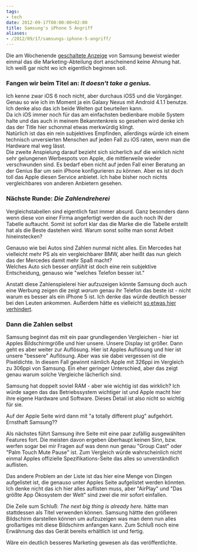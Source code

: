 ```yaml
---
tags:
- tech
date: 2012-09-17T00:00:00+02:00
title: Samsung's iPhone 5 Angriff
aliases:
- /2012/09/17/samsungs-iphone-5-angriff/
---
```


Die am Wochenende [geschaltete Anzeige](http://www.businessinsider.com/samsung-galaxy-s-iii-anti-iphone-5-ad-2012-9) von Samsung beweist wieder einmal das die Marketing-Abteilung dort anscheinend keine Ahnung hat.   
Ich weiß gar nicht wo ich eigentlich beginnen soll.

### Fangen wir beim Titel an: _It doesn't take a genius._

Ich kenne zwar iOS 6 noch nicht, aber durchaus iOS5 und die Vorgänger. Genau so wie ich im Moment ja ein Galaxy Nexus mit Android 4.1.1 benutze. Ich denke also das ich beide Welten gut beurteilen kann.   
Da ich iOS immer noch für das am einfachsten bedienbare mobile System halte und das auch in meinem Bekanntenkreis so gesehen wird denke ich das der Title hier schonmal etwas merkwürdig klingt.   
Natürlich ist das ein rein subjektives Empfinden, allerdings würde ich einem technisch unversierten Menschen auf jeden Fall zu iOS raten, wenn man die Hardware mal weg lässt.   
Die zweite Anspielung darauf bezieht sich sicherlich auf die wirklich nicht sehr gelungenen Werbespots von Apple, die mittlerweile wieder verschwunden sind. Es bedarf eben nicht auf jeden Fall einer Beratung an der Genius Bar um sein iPhone konfigurieren zu können. Aber es ist doch toll das Apple diesen Service anbietet. Ich habe bisher noch nichts vergleichbares von anderen Anbietern gesehen.

### Nächste Runde: _Die Zahlendreherei_
Vergleichstabellen sind eigentlich fast immer absurd. Ganz besonders dann wenn diese von einer Firma angefertigt werden die auch noch IN der Tabelle auftaucht. Somit ist sofort klar das die Marke die die Tabelle erstellt hat als die Beste dastehen wird. Warum sonst sollte man sonst Arbeit hineinstecken?

Genauso wie bei Autos sind Zahlen nunmal nicht alles. Ein Mercedes hat vielleicht mehr PS als ein vergleichbarer BMW, aber heißt das nun gleich das der Mercedes damit mehr Spaß macht?   
Welches Auto sich besser _anfühlt_ ist doch eine rein subjektive Entscheidung, genauso wie "welches Telefon besser ist."

Anstatt diese Zahlenspielerei hier aufzuzeigen könnte Samsung doch auch eine Werbung zeigen die zeigt _warum_ genau ihr Telefon das beste ist - nicht warum es besser als ein iPhone 5 ist. Ich denke das würde deutlich besser bei den Leuten ankommen. Außerdem hätte es vielleicht [so etwas hier verhindert](https://twitter.com/MacRumors/status/247182119804211202).

### Dann die Zahlen selbst

Samsung beginnt das mit ein paar grundlegenden Vergleichen - hier ist Apples Bildschirmgröße und hier unsere. Unsere Display ist größer. Dann geht es aber weiter zur Auflösung. Hier ist Apples Auflösung und hier ist unsere "bessere" Auflösung. Aber was sie dabei vergessen ist die Pixeldichte. In diesem Fall gewinnt nämlich Apple mit 326ppi im Vergleich zu 306ppi von Samsung. Ein eher geringer Unterschied, aber das zeigt genau warum solche Vergleiche lächerlich sind.

Samsung hat doppelt soviel RAM - aber wie wichtig ist das wirklich? Ich würde sagen das das Betriebssystem wichtiger ist und Apple macht hier ihre eigene Hardware und Software. Dieses Detail ist also nicht so wichtig für sie.

Auf der Apple Seite wird dann mit "a totally different plug" aufgehört. Ernsthaft Samsung??

Als nächstes führt Samsung ihre Seite mit eine paar zufällig ausgewählten Features fort. Die meisten davon ergeben überhaupt keinen Sinn, bzw. werfen sogar bei mir Fragen auf was denn nun genau "Group Cast" oder "Palm Touch Mute Pause" ist. Zum Vergleich würde wahrscheinlich nicht einmal Apples offizielle Spezifikations-Seite das alles so unverständlich auflisten.

Das andere Problem an der Liste ist das hier eine Menge von Dingen aufgelistet ist, die genauso unter Apples Seite aufgelistet werden könnten. Ich denke nicht das ich hier alles auflisten muss, aber "AirPlay" und "Das größte App Ökosystem der Welt" sind zwei die mir sofort einfallen.

Die Zeile sum Schluß: _The next big thing is already here._ hätte man stattdessen als Titel verwenden können. Samsung hättte den größeren Bildschirm darstellen können um aufzuzeigen was man denn nun alles großartiges mit diese Bildschirm anfangen kann. Zum Schluß noch eine Erwähnung das das Gerät bereits erhältlich ist und fertig.

Wäre ein deutlich besseres Marketing gewesen als das veröffentlichte.
